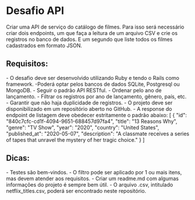 <h1>Desafio API</h1>
Criar uma API de serviço do catálogo de filmes. Para isso será necessário criar dois endpoints, um que faça a leitura de um arquivo CSV e crie os registros no banco de dados. E um segundo que liste todos os filmes cadastrados em formato JSON.

<h2>Requisitos:</h2>
- O desafio deve ser desenvolvido utilizando Ruby e tendo o Rails como framework.
-Poderá optar pelos bancos de dados SQLite, Postgresql ou MongoDB.
- Seguir o padrão API RESTful.
- Ordenar pelo ano de lançamento.
- Filtrar os registros por ano de lançamento, gênero, país, etc.
- Garantir que não haja duplicidade de registros.
- O projeto deve ser disponibilizado em um repositório aberto no GitHub.
- A response do endpoint de listagem deve obedecer estritamente o padrão abaixo:
[
    {
        "id": "840c7cfc-cd1f-4094-9651-688457d97fa4",
        "title": "13 Reasons Why",
        "genre": "TV Show",
        "year": "2020",
        "country": "United States",
        "published_at": "2020-05-07",
        "description": "A classmate receives a series of tapes that unravel the mystery of her tragic choice."
    }
]
<h2>Dicas:</h2>
- Testes são bem-vindos.
- O filtro pode ser aplicado por 1 ou mais itens, mas devem atender aos requisitos.
- Criar um readme.md com algumas informações do projeto é sempre bem útil.
- O arquivo .csv, intitulado netflix_titles.csv, poderá ser encontrado neste repositório.
